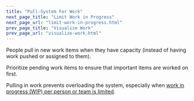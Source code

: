 ```yaml
---
title: "Pull-System For Work"
next_page_title: "Limit Work in Progress"
next_page_url: "limit-work-in-progress.html"
prev_page_title: "Visualize Work"
prev_page_url: "visualize-work.html"
---
```



<div class="card summary"><div class="card-body">People pull in new work items when they have capacity (instead of having work pushed or assigned to them).
</div></div>

Prioritize pending work items to ensure that important items are worked on first.

Pulling in work prevents overloading the system, especially when [work in progress (WIP) per person or team is limited](limit-work-in-progress.html).
